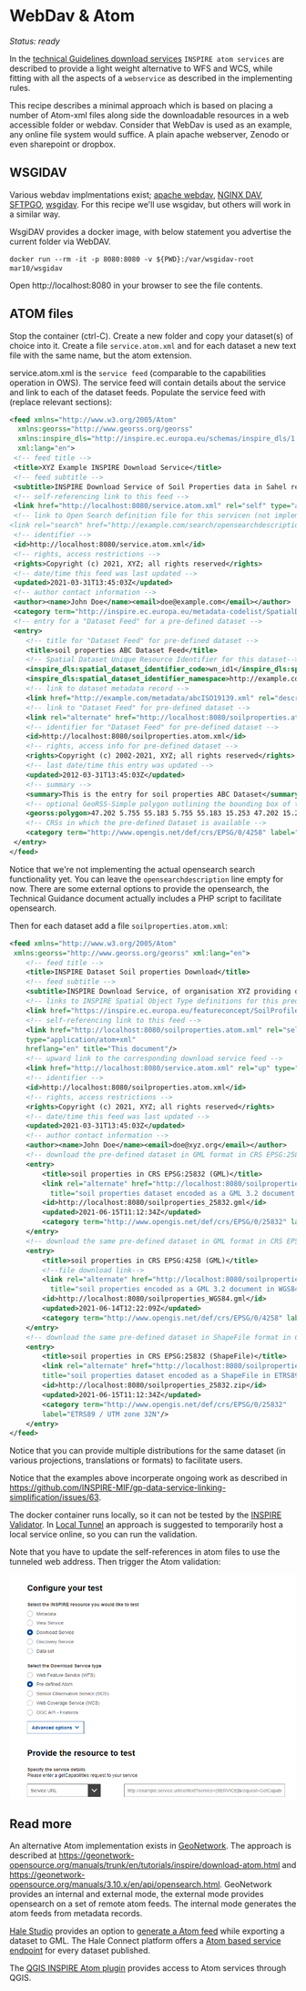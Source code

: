 # WebDav & Atom

*Status: ready*

In the [technical Guidelines download services](https://inspire.ec.europa.eu/documents/technical-guidance-implementation-inspire-download-services) `INSPIRE atom services` are described to provide a light weight alternative to WFS and WCS, while fitting with all the aspects of a `webservice` as described in the implementing rules. 

This recipe describes a minimal approach which is based on placing a number of Atom-xml files along side the downloadable resources in a web accessible folder or webdav. Consider that WebDav is used as an example, any online file system would suffice. A plain apache webserver, Zenodo or even sharepoint or dropbox.

## WSGIDAV

Various webdav implmentations exist; [apache webdav](https://httpd.apache.org/docs/2.4/mod/mod_dav.html), [NGINX DAV](https://nginx.org/en/docs/http/ngx_http_dav_module.html), [SFTPGO](https://github.com/drakkan/sftpgo), [wsgidav](https://wsgidav.readthedocs.io/). For this recipe we'll use wsgidav, but others will work in a similar way.

WsgiDAV provides a docker image, with below statement you advertise the current folder via WebDAV.

```
docker run --rm -it -p 8080:8080 -v ${PWD}:/var/wsgidav-root mar10/wsgidav
```

Open http://localhost:8080 in your browser to see the file contents.

## ATOM files

Stop the container (ctrl-C). Create a new folder and copy your dataset(s) of choice into it. Create a file `service.atom.xml` and for each dataset a new text file with the same name, but the atom extension.

service.atom.xml is the `service feed` (comparable to the capabilities operation in OWS). The service feed will contain details about the service and link to each of the dataset feeds. Populate the service feed with (replace relevant sections):

```xml
<feed xmlns="http://www.w3.org/2005/Atom"
  xmlns:georss="http://www.georss.org/georss" 
  xmlns:inspire_dls="http://inspire.ec.europa.eu/schemas/inspire_dls/1.0" 
  xml:lang="en">
 <!-- feed title -->
 <title>XYZ Example INSPIRE Download Service</title>
 <!-- feed subtitle -->
 <subtitle>INSPIRE Download Service of Soil Properties data in Sahel region</subtitle>
 <!-- self-referencing link to this feed -->
 <link href="http://localhost:8080/service.atom.xml" rel="self" type="application/atom+xml"  hreflang="en" title="This document"/>
 <!-- link to Open Search definition file for this servicen (not implemented) 
<link rel="search" href="http://example.com/search/opensearchdescription.xml" type="application/opensearchdescription+xml" title="Open Search Description for XYZ download service"/> -->
 <!-- identifier -->
 <id>http://localhost:8080/service.atom.xml</id>
 <!-- rights, access restrictions -->
 <rights>Copyright (c) 2021, XYZ; all rights reserved</rights>
 <!-- date/time this feed was last updated -->
 <updated>2021-03-31T13:45:03Z</updated>
 <!-- author contact information -->
 <author><name>John Doe</name><email>doe@example.com</email></author>
 <category term="http://inspire.ec.europa.eu/metadata-codelist/SpatialDataServiceCategory/infoFeatureAccessService" scheme="http://inspire.ec.europa.eu/metadata-codelist/SpatialDataServiceCategory"/>
 <!-- entry for a "Dataset Feed" for a pre-defined dataset -->
 <entry>
    <!-- title for "Dataset Feed" for pre-defined dataset -->
    <title>soil properties ABC Dataset Feed</title>
    <!-- Spatial Dataset Unique Resource Identifier for this dataset-->
    <inspire_dls:spatial_dataset_identifier_code>wn_id1</inspire_dls:spatial_dataset_identifier_code> 
    <inspire_dls:spatial_dataset_identifier_namespace>http://example.com/</inspire_dls:spatial_dataset_identifier_namespace>
    <!-- link to dataset metadata record -->
    <link href="http://example.com/metadata/abcISO19139.xml" rel="describedby" type="application/xml"/>
    <!-- link to "Dataset Feed" for pre-defined dataset -->
    <link rel="alternate" href="http://localhost:8080/soilproperties.atom.xml" type="application/atom+xml"  hreflang="en" title="Feed containing the soil properties data"/>
    <!-- identifier for "Dataset Feed" for pre-defined dataset -->
    <id>http://localhost:8080/soilproperties.atom.xml</id>
    <!-- rights, access info for pre-defined dataset -->
    <rights>Copyright (c) 2002-2021, XYZ; all rights reserved</rights>
    <!-- last date/time this entry was updated -->
    <updated>2012-03-31T13:45:03Z</updated>
    <!-- summary -->
    <summary>This is the entry for soil properties ABC Dataset</summary>
    <!-- optional GeoRSS-Simple polygon outlining the bounding box of the pre-defined dataset described by the entry. Must be lat lon -->
    <georss:polygon>47.202 5.755 55.183 5.755 55.183 15.253 47.202 15.253 47.202 5.755</georss:polygon>
    <!-- CRSs in which the pre-defined Dataset is available -->
    <category term="http://www.opengis.net/def/crs/EPSG/0/4258" label="ETRS89"/>
 </entry>
</feed>
```

Notice that we're not implementing the actual opensearch search functionality yet. You can leave the `opensearchdescription` line empty for now. There are some external options to provide the opensearch, the Technical Guidance document actually includes a PHP script to facilitate opensearch.

Then for each dataset add a file `soilproperties.atom.xml`:

```xml
<feed xmlns="http://www.w3.org/2005/Atom"
 xmlns:georss="http://www.georss.org/georss" xml:lang="en">
    <!-- feed title -->
    <title>INSPIRE Dataset Soil properties Download</title>
    <!-- feed subtitle -->
    <subtitle>INSPIRE Download Service, of organisation XYZ providing dataset Soil Properties</subtitle>
    <!-- links to INSPIRE Spatial Object Type definitions for this predefined dataset -->
    <link href="https://inspire.ec.europa.eu/featureconcept/SoilProfile" rel="describedby" type="text/html"/>
    <!-- self-referencing link to this feed -->
    <link href="http://localhost:8080/soilproperties.atom.xml" rel="self" 
    type="application/atom+xml"
    hreflang="en" title="This document"/>
    <!-- upward link to the corresponding download service feed -->
    <link href="http://localhost:8080/service.atom.xml" rel="up" type="application/atom+xml" hreflang="en" title="The parent service feed document"/>
    <!-- identifier -->
    <id>http://localhost:8080/soilproperties.atom.xml</id>
    <!-- rights, access restrictions -->
    <rights>Copyright (c) 2021, XYZ; all rights reserved</rights>
    <!-- date/time this feed was last updated -->
    <updated>2021-03-31T13:45:03Z</updated>
    <!-- author contact information -->
    <author><name>John Doe</name><email>doe@xyz.org</email></author>
    <!-- download the pre-defined dataset in GML format in CRS EPSG:25832 --> 
    <entry>
        <title>soil properties in CRS EPSG:25832 (GML)</title>
        <link rel="alternate" href="http://localhost:8080/soilproperties_25832.gml" type="application/gml+xml;version=3.2" hreflang="en" length="34987" 
          title="soil properties dataset encoded as a GML 3.2 document in ETRS89 UTM zone 32N (http://www.opengis.net/def/crs/EPSG/0/25832)"/>
        <id>http://localhost:8080/soilproperties_25832.gml</id>
        <updated>2021-06-15T11:12:34Z</updated>
        <category term="http://www.opengis.net/def/crs/EPSG/0/25832" label="ETRS89 / UTM zone 32N"/>
    </entry>
    <!-- download the same pre-defined dataset in GML format in CRS EPSG:4258-->
    <entry>
        <title>soil properties in CRS EPSG:4258 (GML)</title>
        <!--file download link-->
        <link rel="alternate" href="http://localhost:8080/soilproperties_WGS84.gml" type="application/gml+xml;version=3.2" hreflang="en" length="37762" 
          title="soil properties encoded as a GML 3.2 document in WGS84 geographic coordinates (http://www.opengis.net/def/crs/OGC/1.3/CRS84)"/>
        <id>http://localhost:8080/soilproperties_WGS84.gml</id>
        <updated>2021-06-14T12:22:09Z</updated>
        <category term="http://www.opengis.net/def/crs/EPSG/0/4258" label="ETRS89"/>
    </entry>
    <!-- download the same pre-defined dataset in ShapeFile format in CRS EPSG:25832, ShapeFile is in a single zip archive.-->
    <entry>
        <title>soil properties in CRS EPSG:25832 (ShapeFile)</title>
        <link rel="alternate" href="http://localhost:8080/soilproperties_25832.zip" type="application/xshapefile" hreflang="en" length="89274" 
        title="soil properties dataset encoded as a ShapeFile in ETRS89 UTM zone 32N (http://www.opengis.net/def/crs/EPSG/0/25832)"/>
        <id>http://localhost:8080/soilproperties_25832.zip</id>
        <updated>2021-06-15T11:12:34Z</updated>
        <category term="http://www.opengis.net/def/crs/EPSG/0/25832" 
        label="ETRS89 / UTM zone 32N"/>
    </entry>
</feed>
```

Notice that you can provide multiple distributions for the same dataset (in various projections, translations or formats) to facilitate users.

Notice that the examples above incorperate ongoing work as described in https://github.com/INSPIRE-MIF/gp-data-service-linking-simplification/issues/63.

The docker container runs locally, so it can not be tested by the [INSPIRE Validator](https://inspire.ec.europa.eu/validator/test-selection/index.html). 
In [Local Tunnel](../utils/localtunnel.md) an approach is suggested to temporarily host a local service online, so you can run the validation.

Note that you have to update the self-references in atom files to use the tunneled web address. Then trigger the Atom validation:

![trigger the atom test](img/atom-test.png)

## Read more

An alternative Atom implementation exists in [GeoNetwork](https://geonetwork-opensource.org/). The approach is described at https://geonetwork-opensource.org/manuals/trunk/en/tutorials/inspire/download-atom.html and https://geonetwork-opensource.org/manuals/3.10.x/en/api/opensearch.html. GeoNetwork provides an internal and external mode, the external mode provides opensearch on a set of remote atom feeds. The internal mode generates the atom feeds from metadata records.

[Hale Studio](http://halestudio.org) provides an option to [generate a Atom feed](http://help.halestudio.org/latest/index.jsp?topic=%2Feu.esdihumboldt.hale.doc.user%2Fhtml%2Freference%2Fexport%2Finspiregml_data.html&resultof%3D%2522%2561%2574%256f%256d%2522%2520) while exporting a dataset to GML. The Hale Connect platform offers a [Atom based service endpoint](https://help.wetransform.to/docs/references/data/2018-03-07-reference-data-download-services) for every dataset published.

The [QGIS INSPIRE Atom plugin](https://plugins.qgis.org/plugins/inspireatomclient/) provides access to Atom services through QGIS.
